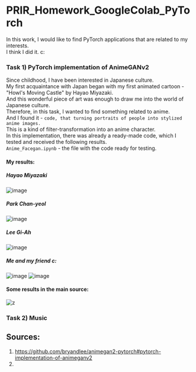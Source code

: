 # PRIR_Homework_GoogleColab_PyTorch
In this work, I would like to find PyTorch applications that are related to my interests.\
I think I did it. c:
### Task 1) PyTorch implementation of AnimeGANv2
Since childhood, I have been interested in Japanese culture.\
My first acquaintance with Japan began with my first animated cartoon - "Howl's Moving Castle" by Hayao Miyazaki.\
And this wonderful piece of art was enough to draw me into the world of Japanese culture.\
Therefore, in this task, I wanted to find something related to anime.\
And I found it - ```code, that turning portraits of people into stylized anime images.```\
This is a kind of filter-transformation into an anime character. \
In this implementation, there was already a ready-made code, which I tested and received the following results.\
```Anime_Facegan.ipynb``` - the file with the code ready for testing.
#### My results:
##### Hayao Miyazaki
![image](https://user-images.githubusercontent.com/72127610/147855133-e17c24ae-1402-465a-a013-168db35211d9.png)
##### Park Chan-yeol
![image](https://user-images.githubusercontent.com/72127610/147855256-c93b74c3-621d-4f80-ad18-ef5df2e3dbaa.png)
##### Lee Gi-Ah
![image](https://user-images.githubusercontent.com/72127610/147856320-3177bd2e-9353-4ed3-b347-12eace0b2bfc.png)
##### Me and my friend c:
![image](https://user-images.githubusercontent.com/72127610/147855726-3ba21239-d066-4663-9f19-82e5031a2747.png)
![image](https://user-images.githubusercontent.com/72127610/147856063-b1cc4808-6160-4bc7-a3e6-1f5f6930d102.png)

#### Some results in the main source:
![z](https://user-images.githubusercontent.com/72127610/147854771-313e6229-27e2-4159-9e7f-a78d085cb926.jpg)
### Task 2) Music

## Sources:
1) https://github.com/bryandlee/animegan2-pytorch#pytorch-implementation-of-animeganv2
3) 
